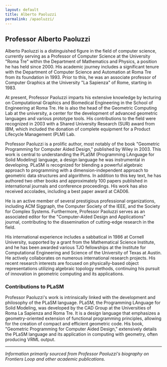 ```yaml
---
layout: default
title: Alberto Paoluzzi
permalink: /apaoluzzi/
---
```


## Professor Alberto Paoluzzi

Alberto Paoluzzi is a distinguished figure in the field of computer science, currently serving as a Professor of Computer Science at the University "Roma Tre" within the Department of Mathematics and Physics, a position he has held since 2000. His academic journey includes a significant tenure with the Department of Computer Science and Automation at Roma Tre from its foundation in 1993. Prior to this, he was an associate professor of Computer Graphics at the University "La Sapienza" of Rome, starting in 1983.

At present, Professor Paoluzzi imparts his extensive knowledge by lecturing on Computational Graphics and Biomedical Engineering in the School of Engineering at Roma Tre. He is also the head of the Geometric Computing Lab at the university, a center for the development of advanced geometric languages and various prototype tools. His contributions to the field were recognized in 2003 with a Shared University Research (SUR) award from IBM, which included the donation of complete equipment for a Product Lifecycle Management (PLM) Lab.

Professor Paoluzzi is a prolific author, most notably of the book "Geometric Programming for Computer Aided Design," published by Wiley in 2003. This work is central to understanding the PLaSM (Programming LAnguage for Solid Modeling) language, a design language he was instrumental in developing. PLaSM is recognized for blending a powerful algebraic approach to programming with a dimension-independent approach to geometric data structures and algorithms. In addition to this key text, he has authored two other books and approximately 100 papers published in international journals and conference proceedings. His work has also received accolades, including a best paper award at CAD06.

He is an active member of several prestigious professional organizations, including ACM Siggraph, the Computer Society of the IEEE, and the Society for Complex Systems. Furthermore, Professor Paoluzzi serves as an associated editor for the "Computer-Aided Design and Applications" journal, contributing to the dissemination of cutting-edge research in the field.

His international experience includes a sabbatical in 1986 at Cornell University, supported by a grant from the Mathematical Science Institute, and he has been awarded various TJO fellowships at the Institute for Computational Engineering and Science of the University of Texas at Austin. He actively collaborates on numerous international research projects. His recent research interests are focused on physically-based object representations utilizing algebraic topology methods, continuing his pursuit of innovation in geometric computing and its applications.

### Contributions to PLaSM

Professor Paoluzzi's work is intrinsically linked with the development and philosophy of the PLaSM language. PLaSM, the Programming LAnguage for Solid Modeling, was developed by the CAD Group at the Universities of Roma La Sapienza and Roma Tre. It is a design language that emphasizes a geometry-oriented extension of functional programming principles, allowing for the creation of compact and efficient geometric code. His book, "Geometric Programming for Computer Aided Design," extensively details the PLaSM language and its application in computing with geometry, often producing VRML output.

---
*Information primarily sourced from Professor Paoluzzi's biography on Frontiers Loop and other academic publications.*

